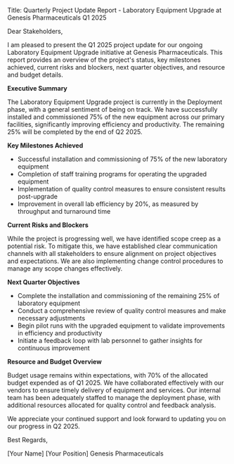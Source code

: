  Title: Quarterly Project Update Report - Laboratory Equipment Upgrade at Genesis Pharmaceuticals Q1 2025

Dear Stakeholders,

I am pleased to present the Q1 2025 project update for our ongoing Laboratory Equipment Upgrade initiative at Genesis Pharmaceuticals. This report provides an overview of the project's status, key milestones achieved, current risks and blockers, next quarter objectives, and resource and budget details.

**Executive Summary**

The Laboratory Equipment Upgrade project is currently in the Deployment phase, with a general sentiment of being on track. We have successfully installed and commissioned 75% of the new equipment across our primary facilities, significantly improving efficiency and productivity. The remaining 25% will be completed by the end of Q2 2025.

**Key Milestones Achieved**

- Successful installation and commissioning of 75% of the new laboratory equipment
- Completion of staff training programs for operating the upgraded equipment
- Implementation of quality control measures to ensure consistent results post-upgrade
- Improvement in overall lab efficiency by 20%, as measured by throughput and turnaround time

**Current Risks and Blockers**

While the project is progressing well, we have identified scope creep as a potential risk. To mitigate this, we have established clear communication channels with all stakeholders to ensure alignment on project objectives and expectations. We are also implementing change control procedures to manage any scope changes effectively.

**Next Quarter Objectives**

- Complete the installation and commissioning of the remaining 25% of laboratory equipment
- Conduct a comprehensive review of quality control measures and make necessary adjustments
- Begin pilot runs with the upgraded equipment to validate improvements in efficiency and productivity
- Initiate a feedback loop with lab personnel to gather insights for continuous improvement

**Resource and Budget Overview**

Budget usage remains within expectations, with 70% of the allocated budget expended as of Q1 2025. We have collaborated effectively with our vendors to ensure timely delivery of equipment and services. Our internal team has been adequately staffed to manage the deployment phase, with additional resources allocated for quality control and feedback analysis.

We appreciate your continued support and look forward to updating you on our progress in Q2 2025.

Best Regards,

[Your Name]
[Your Position]
Genesis Pharmaceuticals